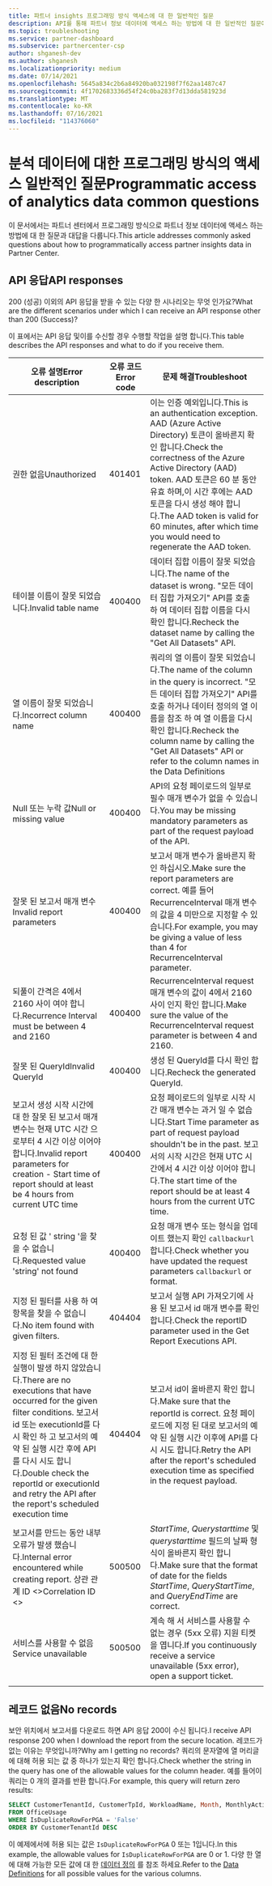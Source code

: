 ```yaml
---
title: 파트너 insights 프로그래밍 방식 액세스에 대 한 일반적인 질문
description: API를 통해 파트너 정보 데이터에 액세스 하는 방법에 대 한 일반적인 질문에 대 한 답을 가져옵니다.
ms.topic: troubleshooting
ms.service: partner-dashboard
ms.subservice: partnercenter-csp
author: shganesh-dev
ms.author: shganesh
ms.localizationpriority: medium
ms.date: 07/14/2021
ms.openlocfilehash: 5645a834c2b6a84920ba032198f7f62aa1487c47
ms.sourcegitcommit: 4f1702683336d54f24c0ba283f7d13dda581923d
ms.translationtype: MT
ms.contentlocale: ko-KR
ms.lasthandoff: 07/16/2021
ms.locfileid: "114376060"
---
```

# <a name="programmatic-access-of-analytics-data-common-questions"></a><span data-ttu-id="fb05d-103">분석 데이터에 대한 프로그래밍 방식의 액세스 일반적인 질문</span><span class="sxs-lookup"><span data-stu-id="fb05d-103">Programmatic access of analytics data common questions</span></span>

<span data-ttu-id="fb05d-104">이 문서에서는 파트너 센터에서 프로그래밍 방식으로 파트너 정보 데이터에 액세스 하는 방법에 대 한 질문과 대답을 다룹니다.</span><span class="sxs-lookup"><span data-stu-id="fb05d-104">This article addresses commonly asked questions about how to programmatically access partner insights data in Partner Center.</span></span>

## <a name="api-responses"></a><span data-ttu-id="fb05d-105">API 응답</span><span class="sxs-lookup"><span data-stu-id="fb05d-105">API responses</span></span>

<span data-ttu-id="fb05d-106">200 (성공) 이외의 API 응답을 받을 수 있는 다양 한 시나리오는 무엇 인가요?</span><span class="sxs-lookup"><span data-stu-id="fb05d-106">What are the different scenarios under which I can receive an API response other than 200 (Success)?</span></span>

<span data-ttu-id="fb05d-107">이 표에서는 API 응답 및이를 수신할 경우 수행할 작업을 설명 합니다.</span><span class="sxs-lookup"><span data-stu-id="fb05d-107">This table describes the API responses and what to do if you receive them.</span></span>

|    <span data-ttu-id="fb05d-108">오류 설명</span><span class="sxs-lookup"><span data-stu-id="fb05d-108">Error description</span></span>     |    <span data-ttu-id="fb05d-109">오류 코드</span><span class="sxs-lookup"><span data-stu-id="fb05d-109">Error code</span></span>     |    <span data-ttu-id="fb05d-110">문제 해결</span><span class="sxs-lookup"><span data-stu-id="fb05d-110">Troubleshoot</span></span>     |
|    ----    |    ----    |    ----    |
|    <span data-ttu-id="fb05d-111">권한 없음</span><span class="sxs-lookup"><span data-stu-id="fb05d-111">Unauthorized</span></span>     |    <span data-ttu-id="fb05d-112">401</span><span class="sxs-lookup"><span data-stu-id="fb05d-112">401</span></span>     |    <span data-ttu-id="fb05d-113">이는 인증 예외입니다.</span><span class="sxs-lookup"><span data-stu-id="fb05d-113">This is an authentication exception.</span></span> <span data-ttu-id="fb05d-114">AAD (Azure Active Directory) 토큰이 올바른지 확인 합니다.</span><span class="sxs-lookup"><span data-stu-id="fb05d-114">Check the correctness of the Azure Active Directory (AAD) token.</span></span> <span data-ttu-id="fb05d-115">AAD 토큰은 60 분 동안 유효 하며,이 시간 후에는 AAD 토큰을 다시 생성 해야 합니다.</span><span class="sxs-lookup"><span data-stu-id="fb05d-115">The AAD token is valid for 60 minutes, after which time you would need to regenerate the AAD token.</span></span>     |
|    <span data-ttu-id="fb05d-116">테이블 이름이 잘못 되었습니다.</span><span class="sxs-lookup"><span data-stu-id="fb05d-116">Invalid table name</span></span>     |    <span data-ttu-id="fb05d-117">400</span><span class="sxs-lookup"><span data-stu-id="fb05d-117">400</span></span>     |    <span data-ttu-id="fb05d-118">데이터 집합 이름이 잘못 되었습니다.</span><span class="sxs-lookup"><span data-stu-id="fb05d-118">The name of the dataset is wrong.</span></span> <span data-ttu-id="fb05d-119">"모든 데이터 집합 가져오기" API를 호출 하 여 데이터 집합 이름을 다시 확인 합니다.</span><span class="sxs-lookup"><span data-stu-id="fb05d-119">Recheck the dataset name by calling the "Get All Datasets" API.</span></span>     |
|    <span data-ttu-id="fb05d-120">열 이름이 잘못 되었습니다.</span><span class="sxs-lookup"><span data-stu-id="fb05d-120">Incorrect column name</span></span>     |    <span data-ttu-id="fb05d-121">400</span><span class="sxs-lookup"><span data-stu-id="fb05d-121">400</span></span>     |    <span data-ttu-id="fb05d-122">쿼리의 열 이름이 잘못 되었습니다.</span><span class="sxs-lookup"><span data-stu-id="fb05d-122">The name of the column in the query is incorrect.</span></span> <span data-ttu-id="fb05d-123">"모든 데이터 집합 가져오기" API를 호출 하거나 데이터 정의의 열 이름을 참조 하 여 열 이름을 다시 확인 합니다.</span><span class="sxs-lookup"><span data-stu-id="fb05d-123">Recheck the column name by calling the "Get All Datasets" API or refer to the column names in the Data Definitions</span></span>    |
|    <span data-ttu-id="fb05d-124">Null 또는 누락 값</span><span class="sxs-lookup"><span data-stu-id="fb05d-124">Null or missing value</span></span>     |    <span data-ttu-id="fb05d-125">400</span><span class="sxs-lookup"><span data-stu-id="fb05d-125">400</span></span>     |    <span data-ttu-id="fb05d-126">API의 요청 페이로드의 일부로 필수 매개 변수가 없을 수 있습니다.</span><span class="sxs-lookup"><span data-stu-id="fb05d-126">You may be missing mandatory parameters as part of the request payload of the API.</span></span>     |
|    <span data-ttu-id="fb05d-127">잘못 된 보고서 매개 변수</span><span class="sxs-lookup"><span data-stu-id="fb05d-127">Invalid report parameters</span></span>     |    <span data-ttu-id="fb05d-128">400</span><span class="sxs-lookup"><span data-stu-id="fb05d-128">400</span></span>     |    <span data-ttu-id="fb05d-129">보고서 매개 변수가 올바른지 확인 하십시오.</span><span class="sxs-lookup"><span data-stu-id="fb05d-129">Make sure the report parameters are correct.</span></span> <span data-ttu-id="fb05d-130">예를 들어 RecurrenceInterval 매개 변수의 값을 4 미만으로 지정할 수 있습니다.</span><span class="sxs-lookup"><span data-stu-id="fb05d-130">For example, you may be giving a value of less than 4 for RecurrenceInterval parameter.</span></span>     |
|    <span data-ttu-id="fb05d-131">되풀이 간격은 4에서 2160 사이 여야 합니다.</span><span class="sxs-lookup"><span data-stu-id="fb05d-131">Recurrence Interval must be between 4 and 2160</span></span>     |    <span data-ttu-id="fb05d-132">400</span><span class="sxs-lookup"><span data-stu-id="fb05d-132">400</span></span>     |    <span data-ttu-id="fb05d-133">RecurrenceInterval request 매개 변수의 값이 4에서 2160 사이 인지 확인 합니다.</span><span class="sxs-lookup"><span data-stu-id="fb05d-133">Make sure the value of the RecurrenceInterval request parameter is between 4 and 2160.</span></span>     |
|    <span data-ttu-id="fb05d-134">잘못 된 QueryId</span><span class="sxs-lookup"><span data-stu-id="fb05d-134">Invalid QueryId</span></span>     |    <span data-ttu-id="fb05d-135">400</span><span class="sxs-lookup"><span data-stu-id="fb05d-135">400</span></span>     |    <span data-ttu-id="fb05d-136">생성 된 QueryId를 다시 확인 합니다.</span><span class="sxs-lookup"><span data-stu-id="fb05d-136">Recheck the generated QueryId.</span></span>     |
|    <span data-ttu-id="fb05d-137">보고서 생성 시작 시간에 대 한 잘못 된 보고서 매개 변수는 현재 UTC 시간 으로부터 4 시간 이상 이어야 합니다.</span><span class="sxs-lookup"><span data-stu-id="fb05d-137">Invalid report parameters for creation - Start time of report should at least be 4 hours from current UTC time</span></span>     |    <span data-ttu-id="fb05d-138">400</span><span class="sxs-lookup"><span data-stu-id="fb05d-138">400</span></span>     |    <span data-ttu-id="fb05d-139">요청 페이로드의 일부로 시작 시간 매개 변수는 과거 일 수 없습니다.</span><span class="sxs-lookup"><span data-stu-id="fb05d-139">Start Time parameter as part of request payload shouldn't be in the past.</span></span> <span data-ttu-id="fb05d-140">보고서의 시작 시간은 현재 UTC 시간에서 4 시간 이상 이어야 합니다.</span><span class="sxs-lookup"><span data-stu-id="fb05d-140">The start time of the report should be at least 4 hours from the current UTC time.</span></span>     |
|    <span data-ttu-id="fb05d-141">요청 된 값 ' string '을 찾을 수 없습니다.</span><span class="sxs-lookup"><span data-stu-id="fb05d-141">Requested value 'string' not found</span></span>     |    <span data-ttu-id="fb05d-142">400</span><span class="sxs-lookup"><span data-stu-id="fb05d-142">400</span></span>     |    <span data-ttu-id="fb05d-143">요청 매개 변수 또는 형식을 업데이트 했는지 확인 `callbackurl` 합니다.</span><span class="sxs-lookup"><span data-stu-id="fb05d-143">Check whether you have updated the request parameters `callbackurl` or format.</span></span>     |
|    <span data-ttu-id="fb05d-144">지정 된 필터를 사용 하 여 항목을 찾을 수 없습니다.</span><span class="sxs-lookup"><span data-stu-id="fb05d-144">No item found with given filters.</span></span>     |    <span data-ttu-id="fb05d-145">404</span><span class="sxs-lookup"><span data-stu-id="fb05d-145">404</span></span>     |    <span data-ttu-id="fb05d-146">보고서 실행 API 가져오기에 사용 된 보고서 id 매개 변수를 확인 합니다.</span><span class="sxs-lookup"><span data-stu-id="fb05d-146">Check the reportID parameter used in the Get Report Executions API.</span></span>     |
|    <span data-ttu-id="fb05d-147">지정 된 필터 조건에 대 한 실행이 발생 하지 않았습니다.</span><span class="sxs-lookup"><span data-stu-id="fb05d-147">There are no executions that have occurred for the given filter conditions.</span></span> <span data-ttu-id="fb05d-148">보고서 id 또는 executionId를 다시 확인 하 고 보고서의 예약 된 실행 시간 후에 API를 다시 시도 합니다.</span><span class="sxs-lookup"><span data-stu-id="fb05d-148">Double check the reportId or executionId and retry the API after the report's scheduled execution time</span></span>     |    <span data-ttu-id="fb05d-149">404</span><span class="sxs-lookup"><span data-stu-id="fb05d-149">404</span></span>     |    <span data-ttu-id="fb05d-150">보고서 id이 올바른지 확인 합니다.</span><span class="sxs-lookup"><span data-stu-id="fb05d-150">Make sure that the reportId is correct.</span></span> <span data-ttu-id="fb05d-151">요청 페이로드에 지정 된 대로 보고서의 예약 된 실행 시간 이후에 API를 다시 시도 합니다.</span><span class="sxs-lookup"><span data-stu-id="fb05d-151">Retry the API after the report's scheduled execution time as specified in the request payload.</span></span>     |
|    <span data-ttu-id="fb05d-152">보고서를 만드는 동안 내부 오류가 발생 했습니다.</span><span class="sxs-lookup"><span data-stu-id="fb05d-152">Internal error encountered while creating report.</span></span> <span data-ttu-id="fb05d-153">상관 관계 ID <></span><span class="sxs-lookup"><span data-stu-id="fb05d-153">Correlation ID <></span></span>     |    <span data-ttu-id="fb05d-154">500</span><span class="sxs-lookup"><span data-stu-id="fb05d-154">500</span></span>     |    <span data-ttu-id="fb05d-155">*StartTime*, *Querystarttime* 및 *querystarttime* 필드의 날짜 형식이 올바른지 확인 합니다.</span><span class="sxs-lookup"><span data-stu-id="fb05d-155">Make sure that the format of date for the fields *StartTime*, *QueryStartTime*, and *QueryEndTime* are correct.</span></span>     |
|    <span data-ttu-id="fb05d-156">서비스를 사용할 수 없음</span><span class="sxs-lookup"><span data-stu-id="fb05d-156">Service unavailable</span></span>    |    <span data-ttu-id="fb05d-157">500</span><span class="sxs-lookup"><span data-stu-id="fb05d-157">500</span></span>     |    <span data-ttu-id="fb05d-158">계속 해 서 서비스를 사용할 수 없는 경우 (5xx 오류) 지원 티켓을 엽니다.</span><span class="sxs-lookup"><span data-stu-id="fb05d-158">If you continuously receive a service unavailable (5xx error), open a support ticket.</span></span>    |
|        |        |        |

## <a name="no-records"></a><span data-ttu-id="fb05d-159">레코드 없음</span><span class="sxs-lookup"><span data-stu-id="fb05d-159">No records</span></span>

<span data-ttu-id="fb05d-160">보안 위치에서 보고서를 다운로드 하면 API 응답 200이 수신 됩니다.</span><span class="sxs-lookup"><span data-stu-id="fb05d-160">I receive API response 200 when I download the report from the secure location.</span></span> <span data-ttu-id="fb05d-161">레코드가 없는 이유는 무엇입니까?</span><span class="sxs-lookup"><span data-stu-id="fb05d-161">Why am I getting no records?</span></span>
<span data-ttu-id="fb05d-162">쿼리의 문자열에 열 머리글에 대해 허용 되는 값 중 하나가 있는지 확인 합니다.</span><span class="sxs-lookup"><span data-stu-id="fb05d-162">Check whether the string in the query has one of the allowable values for the column header.</span></span> <span data-ttu-id="fb05d-163">예를 들어이 쿼리는 0 개의 결과를 반환 합니다.</span><span class="sxs-lookup"><span data-stu-id="fb05d-163">For example, this query will return zero results:</span></span>

```sql
SELECT CustomerTenantId, CustomerTpId, WorkloadName, Month, MonthlyActiveUsers 
FROM OfficeUsage 
WHERE IsDuplicateRowForPGA = 'False' 
ORDER BY CustomerTenantId DESC
```

<span data-ttu-id="fb05d-164">이 예제에서에 허용 되는 값은 `IsDuplicateRowForPGA` 0 또는 1입니다.</span><span class="sxs-lookup"><span data-stu-id="fb05d-164">In this example, the allowable values for `IsDuplicateRowForPGA` are 0 or 1.</span></span> <span data-ttu-id="fb05d-165">다양 한 열에 대해 가능한 모든 값에 대 한 [데이터 정의](insights-data-definitions.md) 를 참조 하세요.</span><span class="sxs-lookup"><span data-stu-id="fb05d-165">Refer to the [Data Definitions](insights-data-definitions.md) for all possible values for the various columns.</span></span>
